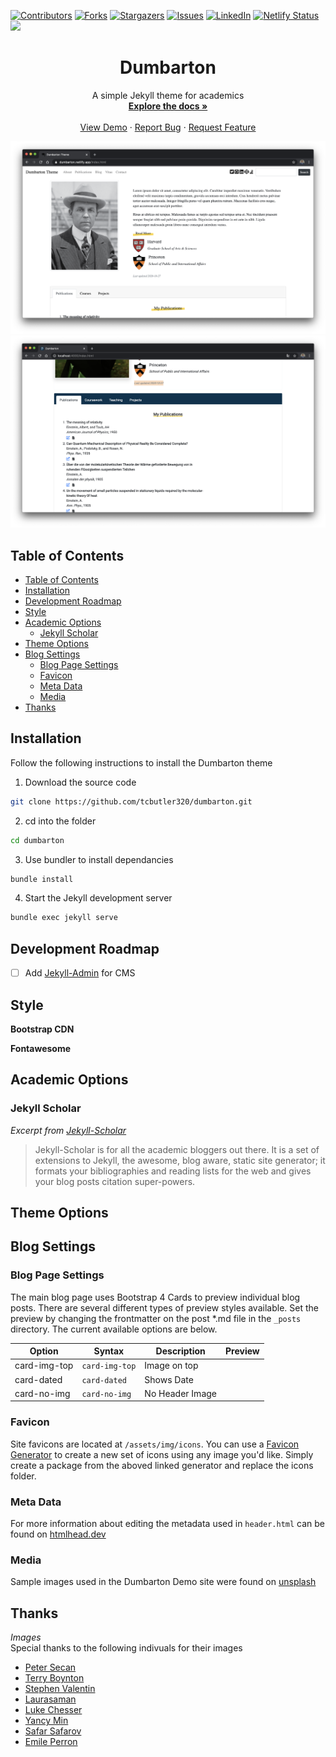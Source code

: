 [![Contributors][contributors-shield]][contributors-url]
[![Forks][forks-shield]][forks-url]
[![Stargazers][stars-shield]][stars-url]
[![Issues][issues-shield]][issues-url]
[![LinkedIn][linkedin-shield]][linkedin-url]
[![Netlify Status](https://api.netlify.com/api/v1/badges/24a6b9c4-6586-4e8d-8540-92942a0c47e8/deploy-status)](https://app.netlify.com/sites/admiring-bassi-e955ad/deploys)
![](https://img.shields.io/badge/Bootstrap-v4.5.3-blue)  

<!-- PROJECT LOGO -->
<p align="center">
  <h1 align="center">Dumbarton</h1>
  <p align="center">
    A simple Jekyll theme for academics
    <br />
    <a href="#table-of-contents"><strong>Explore the docs »</strong></a>
    <br />
    <br />
    <a href="https://dumbarton.netlify.app/">View Demo</a>
    ·
    <a href="https://github.com/tcbutler320/Jekyll-Theme-Dumbarton/issues">Report Bug</a>
    ·
    <a href="https://github.com/tcbutler320/Jekyll-Theme-Dumbarton/issues">Request Feature</a>
  </p>
</p>

![](screenshot.png)  
![](screenshot2.png)

## Table of Contents

- [Table of Contents](#table-of-contents)
- [Installation](#installation)
- [Development Roadmap](#development-roadmap)
- [Style](#style)
- [Academic Options](#academic-options)
  - [Jekyll Scholar](#jekyll-scholar)
- [Theme Options](#theme-options)
- [Blog Settings](#blog-settings)
  - [Blog Page Settings](#blog-page-settings)
  - [Favicon](#favicon)
  - [Meta Data](#meta-data)
  - [Media](#media)
- [Thanks](#thanks)

## Installation   

Follow the following instructions to install the Dumbarton theme  

1) Download the source code 

```bash
git clone https://github.com/tcbutler320/dumbarton.git
```

2) cd into the folder 

```bash
cd dumbarton
```

3) Use bundler to install dependancies

```bash
bundle install
```

4) Start the Jekyll development server

```bash
bundle exec jekyll serve
```

## Development Roadmap 

+ [ ] Add [Jekyll-Admin](https://github.com/jekyll/jekyll-admin) for CMS 

## Style 

**Bootstrap CDN**

**Fontawesome** 

## Academic Options 

### Jekyll Scholar 
*Excerpt from [Jekyll-Scholar](https://github.com/inukshuk/jekyll-scholar)*
> Jekyll-Scholar is for all the academic bloggers out there. It is a set of extensions to Jekyll, the awesome, blog aware, static site generator; it formats your bibliographies and reading lists for the web and gives your blog posts citation super-powers.  


## Theme Options 

## Blog Settings 

### Blog Page Settings   

The main blog page uses Bootstrap 4 Cards to preview individual blog posts. There are several different types of preview styles available. Set the preview by changing the frontmatter on the post *.md file in the `_posts` directory. The current available options are below.  

|   Option       |   Syntax       |  Description       |   Preview  |
|----------------|----------------|--------------------|------------|
| card-img-top  | `card-img-top`  |  Image on top      |            |
| card-dated    | `card-dated`    |  Shows Date        |            |
| card-no-img   | `card-no-img`   |  No Header Image   |            |





### Favicon 

Site favicons are located at `/assets/img/icons`. You can use a [Favicon Generator](https://realfavicongenerator.net/) to create a new set of icons using any image you'd like. Simply create a package from the aboved linked generator and replace the icons folder. 

### Meta Data 

For more information about editing the metadata used in `header.html` can be found on [htmlhead.dev](https://htmlhead.dev/)


### Media

Sample images used in the Dumbarton Demo site were found on [unsplash](https://unsplash.com/)


## Thanks 

*Images*   
Special thanks to the following indivuals for their images  
+  [Peter Secan](https://unsplash.com/@phsecan)  
+  [Terry Boynton](https://unsplash.com/@terry_boynton)
+  [Stephen Valentin](https://unsplash.com/@valentinsteph)
+  [Laurasaman](https://unsplash.com/@laurasamang)
+  [Luke Chesser](https://unsplash.com/photos/LG8ToawE8WQ)
+  [Yancy Min](https://unsplash.com/@yancymin)
+  [Safar Safarov](https://unsplash.com/@codestorm)
+  [Emile Perron](https://unsplash.com/@emilep)



<!-- MARKDOWN LINKS AND IMAGES --->

[contributors-shield]: https://img.shields.io/github/contributors/tcbutler320/Jekyll-Theme-Dumbarton.svg?style=flat-square
[contributors-url]: https://github.com/tcbutler320/Jekyll-Theme-Dumbarton/graphs/contributors
[forks-shield]: https://img.shields.io/github/forks/tcbutler320/Jekyll-Theme-Dumbarton.svg?style=flat-square
[forks-url]: https://github.com/tcbutler320/Jekyll-Theme-Dumbarton/network/members
[stars-shield]: https://img.shields.io/github/stars/tcbutler320/Jekyll-Theme-Dumbartonsvg?style=flat-square
[stars-url]: https://github.com/tcbutler320/Jekyll-Theme-Dumbarton/stargazers
[issues-shield]: https://img.shields.io/github/issues/tcbutler320/Jekyll-Theme-Dumbarton.svg?style=flat-square
[issues-url]: https://github.com/tcbutler320/Jekyll-Theme-Dumbarton/issues
[license-shield]: https://img.shields.io/github/license/tcbutler320Jekyll-Theme-Dumbarton.svg?style=flat-square
[license-url]: https://github.com/tcbutler320/Jekyll-Theme-Dumbarton/blob/master/LICENSE.txt
[linkedin-shield]: https://img.shields.io/badge/-LinkedIn-black.svg?style=flat-square&logo=linkedin&colorB=555
[linkedin-url]: https://linkedin.com/in/tyler-b-a700a1aa
